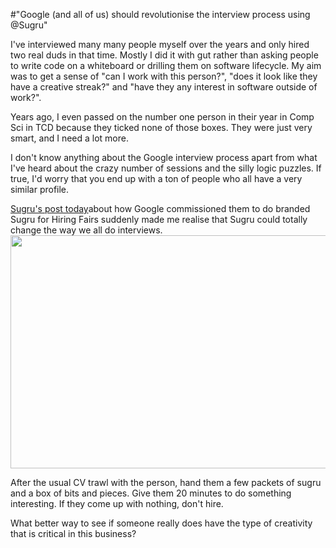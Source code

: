 #"Google (and all of us) should revolutionise the interview process using @Sugru"

I've interviewed many many people myself over the years and only hired two real duds in that time. Mostly I did it with gut rather than asking people to write code on a whiteboard or drilling them on software lifecycle. My aim was to get a sense of "can I work with this person?", "does it look like they have a creative streak?" and "have they any interest in software outside of work?".

Years ago, I even passed on the number one person in their year in Comp Sci in TCD because they ticked none of those boxes. They were just very smart, and I need a lot more.

I don't know anything about the Google interview process apart from what I've heard about the crazy number of sessions and the silly logic puzzles. If true, I'd worry that you end up with a ton of people who all have a very similar profile.

<a href="http://sugru.com/blog/google-commission-special-edition-sugru/">Sugru's post today</a>about how Google commissioned them to do branded Sugru for Hiring Fairs suddenly made me realise that Sugru could totally change the way we all do interviews.<img class="size-full wp-image-688 aligncenter" title="google-googru-5601" src="https://s3-eu-west-1.amazonaws.com/conoroneill.net/wp-content/uploads/2012/04/google-googru-5601.jpg" alt="" width="560" height="373" />

After the usual CV trawl with the person, hand them a few packets of sugru and a box of bits and pieces. Give them 20 minutes to do something interesting. If they come up with nothing, don't hire.

What better way to see if someone really does have the type of creativity that is critical in this business?

&nbsp;